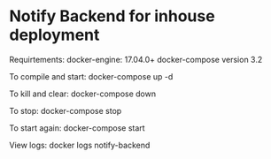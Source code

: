 # Notify Backend for inhouse deployment


Requirtements: 
  docker-engine: 17.04.0+
  docker-compose version 3.2

To compile and start:
  docker-compose up -d
  
To kill and clear:
  docker-compose down
  
To stop:
  docker-compose stop
  
To start again:
  docker-compose start
  
View logs:
  docker logs notify-backend
  


